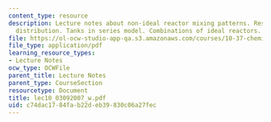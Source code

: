 ```yaml
---
content_type: resource
description: Lecture notes about non-ideal reactor mixing patterns. Residence time
  distribution. Tanks in series model. Combinations of ideal reactors.
file: https://ol-ocw-studio-app-qa.s3.amazonaws.com/courses/10-37-chemical-and-biological-reaction-engineering-spring-2007/c74dac1784fab22deb39830c06a27fec_lec10_03092007_w.pdf
file_type: application/pdf
learning_resource_types:
- Lecture Notes
ocw_type: OCWFile
parent_title: Lecture Notes
parent_type: CourseSection
resourcetype: Document
title: lec10_03092007_w.pdf
uid: c74dac17-84fa-b22d-eb39-830c06a27fec
---
```

